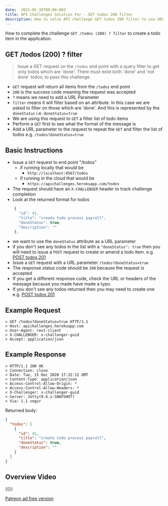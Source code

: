 ```yaml
---
date:  2021-01-30T09:00:00Z
title: API Challenges Solution For - GET todos 200 filter
description: How to solve API challenge GET todos 200 filter to use URL parameters to filter the results.
---
```


How to complete the challenge `GET /todos (200) ? filter` to create a todo item in the application.

## GET /todos (200) ? filter

> 	Issue a GET request on the `/todos` end point with a query filter to get only todos which are 'done'. There must exist both 'done' and 'not done' todos, to pass this challenge.

- `GET` request will return all items from the `/todos` end point
- `200` is the success code meaning the request was accepted
- `?` means we need to add a URL Parameter
- `filter` means it will filter based on an attribute. In this case we are asked to filter on those which are 'done'. And this is represented by the `doneStatus` i.e. `doneStatus=true`
- We are using this request to `GET` a filter list of todo items
- Perform a `GET` first to see what the format of the message is
- Add a URL parameter to the request to repeat the `GET` and filter the list of todos e.g. `/todos?doneStatus=true`

## Basic Instructions

- Issue a `GET` request to end point "/todos"
    - if running locally that would be
        - `http://localhost:4567/todos`
    - if running in the cloud that would be
        - `https://apichallenges.herokuapp.com/todos`
- The request should have an `X-CHALLENGER` header to track challenge completion
- Look at the returned format for todos

```js
    {
      "id": 41,
      "title": "create todo process payroll",
      "doneStatus": true,
      "description": ""
    },
```
- we want to use the `doneStatus` attribute as a URL parameter
- if you don't see any todos in the list with a `"doneStatus": true` then you will need to issue a `POST` request to create or amend a todo item. e.g. [POST todos 201](/apichallenges/howto/post-todos-201)
- Issue a `GET` request with a URL parameter `/todos?doneStatus=true`
- The response status code should be `200` because the request is accepted
- If you get a different response code, check the URL or headers of the message because you made have made a typo.
- If you don't see any todos returned then you may need to create one e.g. [POST todos 201](/apichallenges/howto/post-todos-201)

## Example Request

~~~~~~~~
> GET /todos?doneStatus=true HTTP/1.1
> Host: apichallenges.herokuapp.com
> User-Agent: rest-client
> X-CHALLENGER: x-challenger-guid
> Accept: application/json
~~~~~~~~

## Example Response

~~~~~~~~
< HTTP/1.1 200 OK
< Connection: close
< Date: Tue, 15 Dec 2020 17:32:12 GMT
< Content-Type: application/json
< Access-Control-Allow-Origin: *
< Access-Control-Allow-Headers: *
< X-Challenger: x-challenger-guid
< Server: Jetty(9.4.z-SNAPSHOT)
< Via: 1.1 vegur
~~~~~~~~

Returned body:

```json
{
  "todos": [
    {
      "id": 41,
      "title": "create todo process payroll",
      "doneStatus": true,
      "description": ""
    }
  ]
}
```

## Overview Video

{{<youtube-embed key="G-sLuhyPMuw">}}

[Patreon ad free version](https://www.patreon.com/posts/46603286)

